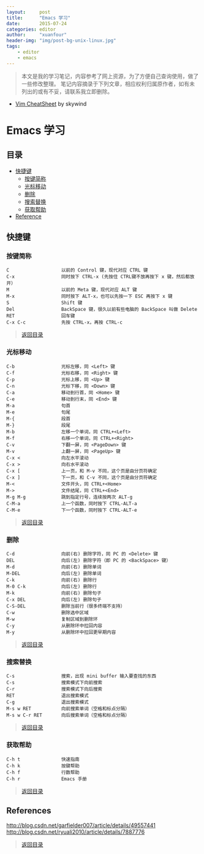 ```yaml
---
layout:     post
title:      "Emacs 学习"
date:       2015-07-24
categories: editor
author:     "xuanfour"
header-img: "img/post-bg-unix-linux.jpg"
tags:
    - editor
    - emacs
---
```


> 本文是我的学习笔记，内容参考了网上资源，为了方便自己查询使用，做了一些修改整理。
> 笔记内容摘录于下列文章，相应权利归属原作者，如有未列出的或有不妥，请联系我立即删除。

* [Vim CheatSheet](https://github.com/skywind3000/awesome-cheatsheets/blob/master/editors/vim.txt) by skywind

# Emacs 学习

## 目录

* [快捷键](#快捷键)
  * [按键简称](#按键简称)
  * [光标移动](#光标移动)
  * [删除](#删除)
  * [搜索替换](#搜索替换)
  * [获取帮助](#获取帮助)
* [Reference](#reference)

## 快捷键

### 按键简称

```text
C                   以前的 Control 键，现代对应 CTRL 键
C-x                 同时按下 CTRL-x (先按住 CTRL键不放再按下 x 键，然后都放开）
M                   以前的 Meta 键，现代对应 ALT 键
M-x                 同时按下 ALT-x，也可以先按一下 ESC 再按下 x 键
S                   Shift 键
Del                 BackSpace 键，很久以前有些电脑的 BackSpace 叫做 Delete
RET                 回车键
C-x C-c             先按 CTRL-x，再按 CTRL-c
```

> [返回目录](#目录)

### 光标移动

```text
C-b                 光标左移，同 <Left> 键
C-f                 光标右移，同 <Right> 键
C-p                 光标上移，同 <Up> 键
C-n                 光标下移，同 <Down> 键
C-a                 移动到行首，同 <Home> 键
C-e                 移动到行末，同 <End> 键
M-a                 句首
M-e                 句尾
M-{                 段首
M-}                 段尾
M-b                 左移一个单词，同 CTRL+<Left>
M-f                 右移一个单词，同 CTRL+<Right>
C-v                 下翻一屏，同 <PageDown> 键
M-v                 上翻一屏，同 <PageUp> 键
C-x <               向左水平滚动
C-x >               向右水平滚动
C-x [               上一页，和 M-v 不同，这个页是由分页符确定
C-x ]               下一页，和 C-v 不同，这个页是由分页符确定
M-<                 文件开头，同 CTRL+<Home>
M->                 文件结尾，同 CTRL+<End>
M-g M-g             跳到指定行号，连续按两次 ALT-g
C-M-a               上一个函数，同时按下 CTRL-ALT-a
C-M-e               下一个函数，同时按下 CTRL-ALT-e
```

> [返回目录](#目录)

### 删除

```text
C-d                 向前(右) 删除字符，同 PC 的 <Delete> 键
DEL                 向后(左) 删除字符（即 PC 的 <BackSpace> 键）
M-d                 向前(右) 删除单词
M-DEL               向后(左) 删除单词
C-k                 向前(右) 删除行
M-0 C-k             向后(左) 删除行
M-k                 向前(右) 删除句子
C-x DEL             向后(左) 删除句子
C-S-DEL             删除当前行（很多终端不支持）
C-w                 删除选中区域
M-w                 复制区域到删除环
C-y                 从删除环中拉回内容
M-y                 从删除环中拉回更早期内容
```

> [返回目录](#目录)

### 搜索替换

```text
C-s                 搜索，出现 mini buffer 输入要查找的东西
C-s                 搜索模式下向前搜索
C-r                 搜索模式下向后搜索
RET                 退出搜索模式
C-g                 退出搜索模式
M-s w RET           向前搜索单词（空格和标点分隔）
M-s w C-r RET       向后搜索单词（空格和标点分隔）
```

> [返回目录](#目录)

### 获取帮助

```text
C-h t               快速指南
C-h k               按键帮助
C-h f               行数帮助
C-h r               Emacs 手册
```

> [返回目录](#目录)

## References

<http://blog.csdn.net/garfielder007/article/details/49557441>
<http://blog.csdn.net/ryuali2010/article/details/7887776>

> [返回目录](#目录)